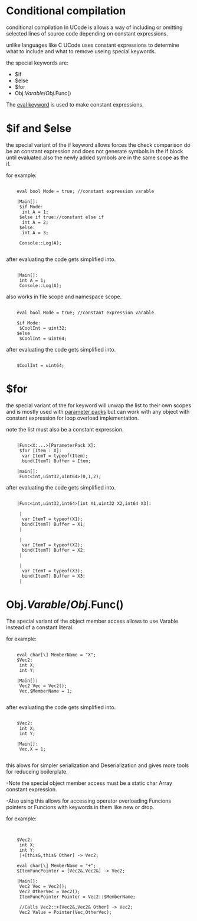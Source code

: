 # Conditional compilation

conditional compilation In UCode is allows a way of including or omitting selected lines of source code depending on constant expressions.

unlike languages like C UCode uses constant expressions to determine what to include and what to remove useing special keywords.

the special keywords are:
- $if
- $else
- $for
- Obj.$Varable/Obj.$Func()



The [eval keyword](../Keywords/eval.md) is used to make constant expressions.

# $if and $else
the special variant of the if keyword allows forces the check comparison do be an constant expression and
does not generate symbols in the if block until evaluated.also the newly added symbols are in the same scope as the if.

for example:

```

    eval bool Mode = true; //constant expression varable 
  
    |Main[]:
     $if Mode:
      int A = 1;
     $else if true://constant else if
      int A = 2;
     $else:
      int A = 3;

     Console::Log(A);
   
```

after evaluating the code gets simplified into.

```

    |Main[]:
     int A = 1;
     Console::Log(A);

```

also works in file scope and namespace scope.


```

    eval bool Mode = true; //constant expression varable

    $if Mode:
     $CoolInt = uint32;
    $else
     $CoolInt = uint64;

```

after evaluating the code gets simplified into.

```
 
    $CoolInt = uint64;

```

# $for

the special variant of the for keyword will unwap the list to their own scopes and is mostly used with [parameter packs](./parameter%20packs.md) but can work with any object with constant expression for loop overload implementation.

note the list must also be a constant expression.

```

    |Func<X:...>[ParameterPack X]:
     $for [Item : X]:
      var ItemT = typeof(Item);
      bind(ItemT) Buffer = Item;
 
    |main[]:
     Func<int,uint32,uint64>(0,1,2);

```

after evaluating the code gets simplified into.

```
 
    |Func<int,uint32,int64>[int X1,uint32 X2,int64 X3]:

     |
      var ItemT = typeof(X1);
      bind(ItemT) Buffer = X1;
     |

     |
      var ItemT = typeof(X2);
      bind(ItemT) Buffer = X2;
     |

     |
      var ItemT = typeof(X3);
      bind(ItemT) Buffer = X3;
     |

```

# Obj.$Varable/Obj.$Func()

The special variant of the object member access allows to use Varable instead of a constant literal.

for example:

```

    eval char[\] MemberName = "X";
    $Vec2:
     int X;
     int Y;
  
    |Main[]:
     Vec2 Vec = Vec2();
     Vec.$MemberName = 1;
   
```


after evaluating the code gets simplified into.

```

    $Vec2:
     int X;
     int Y;
  
    |Main[]:
     Vec.X = 1;
   
```

this alows for simpler serialization and Deserialization and gives more tools for reduceing boilerplate.

-Note the special object member access must be a static char Array constant expression.

-Also using this allows for accessing operator overloading Funcions pointers or Funcions with keywords in them like new or drop.

for example:

```

    
    $Vec2:
     int X;
     int Y;
     |+[this&,this& Other] -> Vec2;

    eval char[\] MemberName = "+";
    $ItemFuncPointer = [Vec2&,Vec2&] -> Vec2;

    |Main[]:
     Vec2 Vec = Vec2();
     Vec2 OtherVec = Vec2();
     ItemFuncPointer Pointer = Vec2::$MemberName;

     //Calls Vec2::+[Vec2&,Vec2& Other] -> Vec2;
     Vec2 Value = Pointer(Vec,OtherVec);
     
   
```